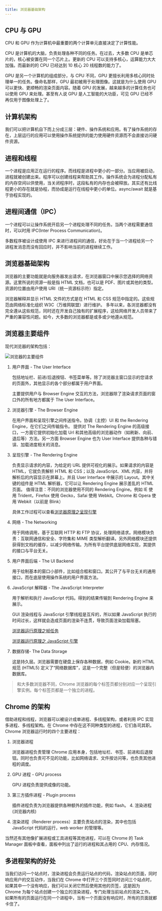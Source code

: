 ```yaml
---
title: 浏览器基础架构
---
```


## CPU 与 GPU

CPU 和 GPU 作为计算机中最重要的两个计算单元直接决定了计算性能。

CPU 是计算机的大脑，负责处理各种不同的任务。在过去，大多数 CPU 是单芯片的，核心被安置在同一个芯片上。更新的 CPU 可以支持多核心，运算能力大大加强。而最新的的 CPU 已经达到 10 核心 20 线程数的能力了。

GPU 是另一个计算机的组成部分，与 CPU 不同，GPU 更擅长利用多核心同时处理单一的任务。像命名那样，GPU 最初被用于处理图像。这就是为什么使用 GPU 可以更快、更顺畅的渲染页面内容。随着 GPU 的发展，越来越多的计算任务也可以使用 GPU 来处理。甚至有人说 GPU 是人工智能的大功臣，可见 GPU 已经不再仅用于图像处理上了。

## 计算机架构

我们可以把计算机自下而上分成三层：硬件、操作系统和应用。有了操作系统的存在，上层运行的应用可以使用操作系统提供的能力使用硬件资源而不会直接访问硬件资源。

## 进程和线程

一个进程是应用正在运行的程序。而线程是进程中更小的一部分。当应用被启动，进程就被创建出来。程序可以创建线程来帮助其工作。操作系统会为进程分配私有的内存空间以供使用，当关闭程序时，这段私有的内存也会被释放。其实还有比线程更小的存在就是协程，而协成是运行在线程中更小的单位。async/await 就是基于协程实现的。

## 进程间通信（IPC）

一个进程可以让操作系统开启另一个进程处理不同的任务。当两个进程需要通信时，可以时用 IPC(Inter Process Communication)。

多数程序被设计成使用 IPC 来进行进程间的通信，好处在于当一个进程给另一个进程发消息而没有回应时，并不影响当前的进程继续工作。

## 浏览器基础架构

浏览器的主要功能就是向服务器发出请求，在浏览器窗口中展示您选择的网络资源。这里所说的资源一般是指 HTML 文档，也可以是 PDF、图片或其他的类型。资源的位置由用户使用 URI（统一资源标示符）指定。

浏览器解释并显示 HTML 文件的方式是在 HTML 和 CSS 规范中指定的。这些规范由网络标准化组织 W3C（万维网联盟）进行维护。
多年以来，各浏览器都没有完全遵从这些规范，同时还在开发自己独有的扩展程序，这给网络开发人员带来了严重的兼容性问题。如今，大多数的浏览器都是或多或少地遵从规范。

## 浏览器主要组件

现代浏览器的架构包括：

![浏览器的主要组件](https://cdn.clearlywind.com/blog-images/images/浏览器的主要组件.png)

1. 用户界面 - The User Interface

   包括地址栏、前进/后退按钮、书签菜单等。除了浏览器主窗口显示的您请求的页面外，其他显示的各个部分都属于用户界面。

   主要提供用户与 Browser Engine 交互的方法，浏览器除了渲染请求页面的窗口外的所有地方都属于 The User Interface。

2. 浏览器引擎 - The Browser Engine

   在用户界面和呈现引擎之间传送指令。协调（主控）UI 和 the Rendering Engine，在它们之间传输指令。 提供对 The Rendering Engine 的高级接口，一方面它提供初始化加载 Url 和其他高级的浏览器动作（如刷新、向前、退后等）方法。另一方面 Browser Engine 也为 User Interface 提供各种与错误、加载进度相关的消息。

3. 呈现引擎 - The Rendering Engine

   负责显示请求的内容，为给定的 URL 提供可视化的展示。如果请求的内容是 HTML，它就负责解析 HTML 和 CSS；以及 JavaScript、XML 内容，并将解析后的内容显示在屏幕上。并且 User Interface 中展示的 Layout。其中关键的组件是 HTML 解析器，它可以让 Rendering Engine 展示差乱的 HTML 页面。 值得注意：不同的浏览器使用不同的 Rendering Engine。例如 IE 使用 Trident，Firefox 使用 Gecko，Safai 使用 Webkit。Chrome 和 Opera 使用 Webkit（以前是 Blink）

   具体工作过程可以查看[浏览器原理之呈现引擎](/blog/)

4. 网络 - The Networking

   用于网络调用，基于互联网 HTTP 和 FTP 协议，处理网络请求。网络模块负责：互联网通信和安全、字符集和 MIME 类型解析翻译。另外网络模块还提供获得到文档的缓存，以减少网络传输。为所有平台提供底层网络实现，其提供的接口与平台无关。

5. 用户界面后端 - The UI Backend

   用于绘制基本的窗口小部件，比如组合框和窗口。其公开了与平台无关的通用接口，而在底层使用操作系统的用户界面方法。

6. JavaScript 解释器 - The JavaScript Interpreter

   用于解析和执行 JavaScript 代码。得到的结果传输到 Rendering Engine 来展示。

   GUI 渲染线程与 JavaScript 引擎线程是互斥的，所以如果 JavaScript 执行的时间过长，这样就会造成页面的渲染不连贯，导致页面渲染加载阻塞。

   [浏览器运行原理之帧任务](/blog)

   [浏览器运行原理之 JavaScript 引擎](/blog)

7. 数据存储- The Data Storage

   这是持久层。浏览器需要在硬盘上保存各种数据，例如 Cookie。新的 HTML 规范 (HTML5) 定义了“网络数据库”，这是一个完整（但是轻便）的浏览器内数据库。

> 和大多数浏览器不同，Chrome 浏览器的每个标签页都分别对应一个呈现引擎实例。每个标签页都是一个独立的进程。

## Chrome 的架构

借助进程和线程，浏览器可以被设计成单进程、多线程架构，或者利用 IPC 实现多进程、多线程架构。在 Chrome 中存在这不同种类型的进程，它们各司其职。Chrome 浏览器运行时的四个主要进程：

1. 浏览器进程

   浏览器进程负责管理 Chrome 应用本身，包括地址栏、书签、前进和后退按钮。同时也负责可不见的功能，比如网络请求、文件按访问等，也负责其他进程的调度。

2. GPU 进程 - GPU process

   GPU 进程负责提供成像的功能。

3. 第三方插件进程 - Plugin process

   插件进程负责为浏览器提供各种额外的插件功能，例如 flash。 4. 渲染进程(浏览器内核)

4. 渲染进程（Renderer process）主要负责站点的渲染，其中也包括 JavaScript 代码的运行，web worker 的管理等。

当然还有其他像扩展进程或工具进程等其他进程，可以在 Chrome 的 Task Manager 面板中查看，面板中列出了运行的进程和其占用的 CPU、内存情况。

## 多进程架构的好处

当我们访问一个站点时，渲染进程会负责运行站点的代码，渲染站点的页面，同时响应用户的交互动作，当我们在 Chrome 中打开三个页签同时访问三个站点时，如果其中一个没有响应，我们可以关闭它然后使用其他的页签，这是因为 Chrome 为每个站点创建一个独立的渲染进程，专门处理当前站点的渲染工作。如果所有的页面运行在同一个进程中，当有一个页面没有响应时，所有的页面就都卡住了。
